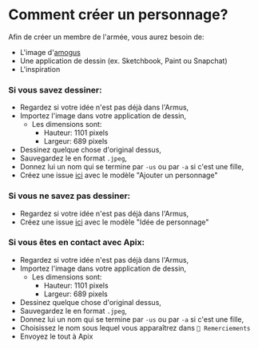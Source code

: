 # Comment créer un personnage?

Afin de créer un membre de l'armée, vous aurez besoin de:

* L'image d'[amogus](https://raw.githubusercontent.com/Apix0n/Armus/susbranch/files/amogus.jpeg)
* Une application de dessin (ex. Sketchbook, Paint ou Snapchat)
* L'inspiration

### Si vous savez dessiner:

* Regardez si votre idée n'est pas déjà dans l'Armus,
* Importez l'image dans votre application de dessin,
    * Les dimensions sont:
        * Hauteur: 1101 pixels
        * Largeur: 689 pixels
* Dessinez quelque chose d'original dessus,
* Sauvegardez le en format `.jpeg`,
* Donnez lui un nom qui se termine par `-us` ou par `-a` si c'est une fille,
* Créez une issue [ici](https://github.com/Apix0n/Armus/issues/new/choose) avec le modèle "Ajouter un personnage"

### Si vous ne savez pas dessiner:

* Regardez si votre idée n'est pas déjà dans l'Armus,
* Créez une issue [ici](https://github.com/Apix0n/Armus/issues/new/choose) avec le modèle "Idée de personnage"

### Si vous êtes en contact avec Apix:

* Regardez si votre idée n'est pas déjà dans l'Armus,
* Importez l'image dans votre application de dessin,
    * Les dimensions sont:
        * Hauteur: 1101 pixels
        * Largeur: 689 pixels
* Dessinez quelque chose d'original dessus,
* Sauvegardez le en format `.jpeg`,
* Donnez lui un nom qui se termine par `-us` ou par `-a` si c'est une fille,
* Choisissez le nom sous lequel vous apparaîtrez dans `🌟 Remerciements`
* Envoyez le tout à Apix